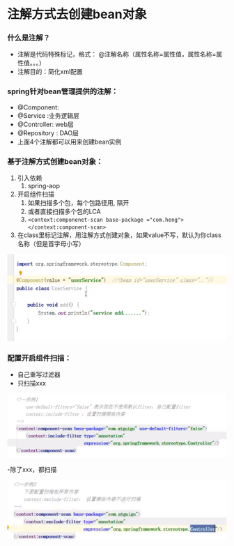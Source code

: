 # 注解方式去创建bean对象

### 什么是注解？

* 注解是代码特殊标记，格式： @注解名称（属性名称=属性值，属性名称=属性值。。。）
* 注解目的：简化xml配置

### spring针对bean管理提供的注解：

* @Component: 
* @Service :业务逻辑层
* @Controller: web层
* @Repository : DAO层
* 上面4个注解都可以用来创建bean实例

### 基于注解方式创建bean对象：

1. 引入依赖
   1. spring-aop
2. 开启组件扫描
   1. 如果扫描多个包，每个包路径用, 隔开
   2. 或者直接扫描多个包的LCA
   3. `<context:componenet-scan base-package ="com.heng"> </context:component-scan>`
3. 在class里标记注解，用注解方式创建对象，如果value不写，默认为你class名称（但是首字母小写）

![](.gitbook/assets/image%20%2823%29.png)

### 配置开启组件扫描：

* 自己重写过滤器
* 只扫描xxx

![](.gitbook/assets/image%20%2826%29.png)

-除了xxx，都扫描

![](.gitbook/assets/image%20%2827%29.png)



